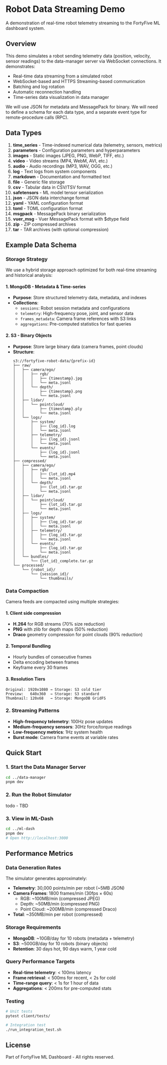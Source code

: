# Robot Data Streaming Demo

A demonstration of real-time robot telemetry streaming to the FortyFive ML dashboard system.

## Overview

This demo simulates a robot sending telemetry data (position, velocity, sensor readings) to the data-manager server via
WebSocket connections. It demonstrates:

- Real-time data streaming from a simulated robot
- WebSocket-based and HTTPS Streaming-based communication
- Batching and log rotation
- Automatic reconnection handling
- Time-series data visualization in data manager

We will use JSON for metadata and MessagePack for binary. We will need to define a schema for
each data type, and a separate event type for remote-procedure calls (RPC). 

## Data Types
1. **time_series** - Time-indexed numerical data (telemetry, sensors, metrics)
2. **parameters** - Configuration parameters and hyperparameters
3. **images** - Static images (JPEG, PNG, WebP, TIFF, etc.)
4. **video** - Video streams (MP4, WebM, AVI, etc.)
5. **audio** - Audio recordings (MP3, WAV, OGG, etc.)
6. **log** - Text logs from system components
7. **markdown** - Documentation and formatted text
8. **file** - Generic file storage
9. **csv** - Tabular data in CSV/TSV format
10. **safetensors** - ML model tensor serialization
11. **json** - JSON data interchange format
12. **yaml** - YAML configuration format
13. **toml** - TOML configuration format
14. **msgpack** - MessagePack binary serialization
15. **vuer_msg** - Vuer MessagePack format with $dtype field
16. **zip** - ZIP compressed archives
17. **tar** - TAR archives (with optional compression)

## Example Data Schema

### Storage Strategy

We use a hybrid storage approach optimized for both real-time streaming and historical analysis:

#### 1. MongoDB - Metadata & Time-series

- **Purpose**: Store structured telemetry data, metadata, and indexes
- **Collections**:
    - `sessions`: Robot session metadata and configurations
    - `telemetry`: High-frequency pose, joint, and sensor data
    - `frames_metadata`: Camera frame references with S3 links
    - `aggregations`: Pre-computed statistics for fast queries

#### 2. S3 - Binary Objects

- **Purpose**: Store large binary data (camera frames, point clouds)
- **Structure**:
  ```
  s3://fortyfive-robot-data/{prefix-id}
  ├── raw/
  │   ├── camera/ego/
  │   │   ├── rgb/
  │   │   │   ├── {timestamp}.jpg
  │   │   │   └── meta.jsonl
  │   │   └── depth/
  │   │       ├── {timestamp}.png
  │   │       └── meta.jsonl
  │   ├── lidar/
  │   │   └── pointcloud/
  │   │       ├── {timestamp}.ply
  │   │       └── meta.jsonl
  │   └── logs/
  │       ├── system/
  │       │   ├── {log_id}.log
  │       │   └── meta.jsonl
  │       ├── telemetry/
  │       │   ├── {log_id}.jsonl
  │       │   └── meta.jsonl
  │       └── events/
  │           ├── {log_id}.jsonl
  │           └── meta.jsonl
  ├── compressed/
  │   ├── camera/ego/
  │   │   ├── rgb/
  │   │   │   ├── {lot_id}.mp4
  │   │   │   └── meta.jsonl
  │   │   └── depth/
  │   │       ├── {lot_id}.tar.gz
  │   │       └── meta.jsonl
  │   ├── lidar/
  │   │   └── pointcloud/
  │   │       ├── {lot_id}.tar.gz
  │   │       └── meta.jsonl
  │   ├── logs/
  │   │   ├── system/
  │   │   │   ├── {log_id}.tar.gz
  │   │   │   └── meta.jsonl
  │   │   ├── telemetry/
  │   │   │   ├── {log_id}.tar.gz
  │   │   │   └── meta.jsonl
  │   │   └── events/
  │   │       ├── {log_id}.tar.gz
  │   │       └── meta.jsonl
  │   └── bundles/
  │       └── {lot_id}_complete.tar.gz
  └── processed/
      └── {robot_id}/
          └── {session_id}/
              └── thumbnails/
  ```

### Data Compaction

Camera feeds are compacted using multiple strategies:

#### 1. Client side compression

- **H.264** for RGB streams (70% size reduction)
- **PNG** with zlib for depth maps (50% reduction)
- **Draco** geometry compression for point clouds (90% reduction)

#### 2. Temporal Bundling

- Hourly bundles of consecutive frames
- Delta encoding between frames
- Keyframe every 30 frames

#### 3. Resolution Tiers

```
Original: 1920x1080 → Storage: S3 cold tier
Preview:   640x360  → Storage: S3 standard
Thumbnail: 120x68   → Storage: MongoDB GridFS
```

### 2. Streaming Patterns

- **High-frequency telemetry**: 100Hz pose updates
- **Medium-frequency sensors**: 30Hz force/torque readings
- **Low-frequency metrics**: 1Hz system health
- **Burst mode**: Camera frame events at variable rates

## Quick Start

### 1. Start the Data Manager Server

```bash
cd ../data-manager
pnpm dev
```

### 2. Run the Robot Simulator

todo - TBD

### 3. View in ML-Dash

```bash
cd ../ml-dash
pnpm dev
# Open http://localhost:3000
```

## Performance Metrics

### Data Generation Rates

The simulator generates approximately:

- **Telemetry**: 30,000 points/min per robot (~5MB JSON)
- **Camera Frames**: 1800 frames/min (30fps × 60s)
    - RGB: ~100MB/min (compressed JPEG)
    - Depth: ~50MB/min (compressed PNG)
    - Point Cloud: ~200MB/min (compressed Draco)
- **Total**: ~350MB/min per robot (compressed)

### Storage Requirements

- **MongoDB**: ~10GB/day for 10 robots (metadata + telemetry)
- **S3**: ~500GB/day for 10 robots (binary objects)
- **Retention**: 30 days hot, 90 days warm, 1 year cold

### Query Performance Targets

- **Real-time telemetry**: < 100ms latency
- **Frame retrieval**: < 500ms for recent, < 2s for cold
- **Time-range query**: < 1s for 1 hour of data
- **Aggregations**: < 200ms for pre-computed stats

### Testing

```bash
# Unit tests
pytest client/tests/

# Integration test
./run_integration_test.sh
```

## License

Part of FortyFive ML Dashboard - All rights reserved.